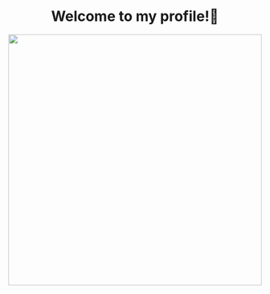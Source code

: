 ### <h1 align="center"> Welcome to my profile!👋

<div id="header" align="center" >
  <img src="https://media1.giphy.com/media/3o7qDPxorBbvpB1Pby/giphy.gif?cid=ecf05e47z0dnrfobgfohf26240oz5t5w9em2ze2r83aaou7y&rid=giphy.gif&ct=g" width="100%" height="500"/>
</div>
<!--
**Exooo1/Exooo1** is a ✨ _special_ ✨ repository because its `README.md` (this file) appears on your GitHub profile.

Here are some ideas to get you started:

- 🔭 I’m currently working on ...
- 🌱 I’m currently learning ...
- 👯 I’m looking to collaborate on ...
- 🤔 I’m looking for help with ...
- 💬 Ask me about ...
- 📫 How to reach me: ...
- 😄 Pronouns: ...
- ⚡ Fun fact: ...
-->

